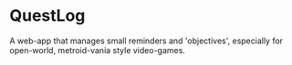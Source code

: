 # QuestLog
A web-app that manages small reminders and 'objectives', especially for open-world, metroid-vania style video-games. 
